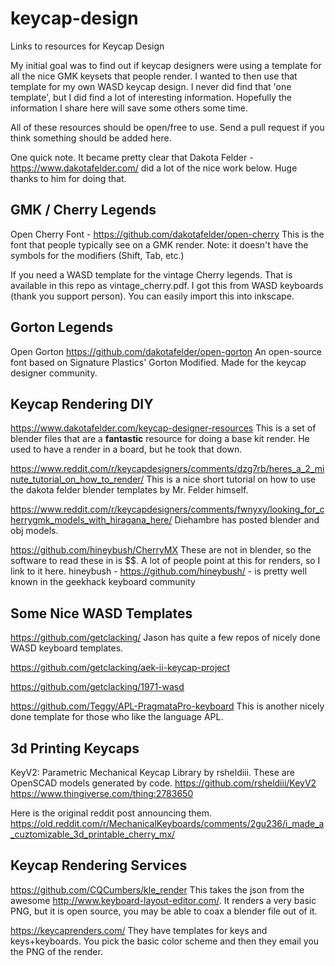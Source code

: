 # keycap-design
Links to resources for Keycap Design

My initial goal was to find out if keycap designers were using a template for all the nice GMK keysets that people render.
I wanted to then use that template for my own WASD keycap design. I never did find that 'one template', but I did find a lot of
interesting information. Hopefully the information I share here will save some others some time.

All of these resources should be open/free to use. Send a pull request if you think something should be added here.

One quick note. It became pretty clear that Dakota Felder - https://www.dakotafelder.com/ did a lot of the nice work below.
Huge thanks to him for doing that.

## GMK / Cherry Legends

Open Cherry Font - https://github.com/dakotafelder/open-cherry
This is the font that people typically see on a GMK render.
Note: it doesn't have the symbols for the modifiers (Shift, Tab, etc.)

If you need a WASD template for the vintage Cherry legends. That is available in this repo as
vintage_cherry.pdf. I got this from WASD keyboards (thank you support person). You can easily import this into inkscape.

## Gorton Legends

Open Gorton https://github.com/dakotafelder/open-gorton
An open-source font based on Signature Plastics' Gorton Modified. Made for the keycap designer community.


## Keycap Rendering DIY

https://www.dakotafelder.com/keycap-designer-resources
This is a set of blender files that are a **fantastic** resource for doing a base kit render.
He used to have a render in a board, but he took that down.

https://www.reddit.com/r/keycapdesigners/comments/dzg7rb/heres_a_2_minute_tutorial_on_how_to_render/
This is a nice short tutorial on how to use the dakota felder blender templates by Mr. Felder himself.

https://www.reddit.com/r/keycapdesigners/comments/fwnyxy/looking_for_cherrygmk_models_with_hiragana_here/
Diehambre has posted blender and obj models.

https://github.com/hineybush/CherryMX
These are not in blender, so the software
to read these in is $$. A lot of people point at this for renders, so I link to it here.
hineybush - https://github.com/hineybush/ - is pretty well known in the geekhack keyboard community

## Some Nice WASD Templates

https://github.com/getclacking/
Jason has quite a few repos of nicely done WASD keyboard templates.

https://github.com/getclacking/aek-ii-keycap-project

https://github.com/getclacking/1971-wasd

https://github.com/Teggy/APL-PragmataPro-keyboard
This is another nicely done template for those who like the language APL.

## 3d Printing Keycaps

KeyV2: Parametric Mechanical Keycap Library
by rsheldiii. These are OpenSCAD models generated by code.
https://github.com/rsheldiii/KeyV2
https://www.thingiverse.com/thing:2783650

Here is the original reddit post announcing them.
https://old.reddit.com/r/MechanicalKeyboards/comments/2gu236/i_made_a_cuztomizable_3d_printable_cherry_mx/

## Keycap Rendering Services

https://github.com/CQCumbers/kle_render
This takes the json from the awesome http://www.keyboard-layout-editor.com/.
It renders a very basic PNG, but it is open source, you may be able to coax a blender file out of it.

https://keycaprenders.com/
They have templates for keys and keys+keyboards. You pick the basic color scheme and then
they email you the PNG of the render.

